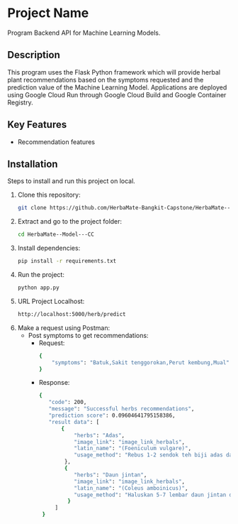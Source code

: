 # Project Name
Program Backend API for Machine Learning Models.

## Description
This program uses the Flask Python framework which will provide herbal plant recommendations based on the symptoms requested and the prediction value of the Machine Learning Model.
Applications are deployed using Google Cloud Run through Google Cloud Build and Google Container Registry.

## Key Features
- Recommendation features
  
## Installation
Steps to install and run this project on local.
1. Clone this repository:
   ```bash
   git clone https://github.com/HerbaMate-Bangkit-Capstone/HerbaMate--Model---CC.git
   
2. Extract and go to the project folder:
   ```bash
   cd HerbaMate--Model---CC
   
3. Install dependencies:
   ```bash
   pip install -r requirements.txt

4. Run the project:
   ```bash
   python app.py
   
5. URL Project Localhost:
   ```bash
   http://localhost:5000/herb/predict
   
6. Make a request using Postman:
   - Post symptoms to get recommendations:
     - Request:
       ```bash
       {
           "symptoms": "Batuk,Sakit tenggorokan,Perut kembung,Mual"
       }
       
     - Response:
       ```bash
       {
          "code": 200,
          "message": "Successful herbs recommendations",
          "prediction score": 0.09604641795158386,
          "result data": [
              {
                  "herbs": "Adas",
                  "image_link": "image_link_herbals",
                  "latin_name": "(Foeniculum vulgare)",
                  "usage_method": "Rebus 1-2 sendok teh biji adas dalam 1,5 gelas air hingga tersisa sekitar satu gelas. Setelah mendidih, saring air rebusan dan minum selagi hangat. Air                                    rebusan ini dapat diminum 2-3 kali sehari untuk membantu meredakan batuk, karena adas memiliki sifat ekspektoran yang membantu mengencerkan lendir dan                                     melegakan saluran pernapasan."
               },
               {
                  "herbs": "Daun jintan",
                  "image_link": "image_link_herbals",
                  "latin_name": "(Coleus amboinicus)",
                  "usage_method": "Haluskan 5-7 lembar daun jintan dengan sedikit air, lalu peras dan ambil sarinya. Minum sari daun jintan ini sekali sehari untuk membantu meredakan                                        batuk, berkat sifat ekspektoran yang membantu mengencerkan lendir."
                }
            ]
        }

